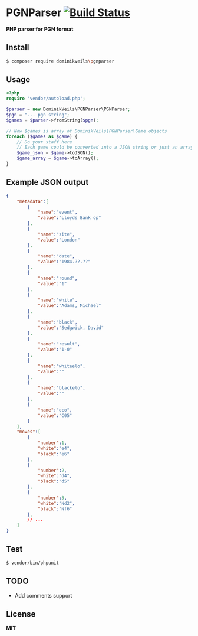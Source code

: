 # PGNParser [![Build Status](https://travis-ci.org/dominikveils/PGNParser.svg?branch=master)](https://travis-ci.org/dominikveils/PGNParser)
**PHP parser for PGN format**

## Install
```bash
$ composer require dominikveils\pgnparser
```
## Usage
```php
<?php
require 'vendor/autoload.php';

$parser = new DominikVeils\PGNParser\PGNParser;
$pgn = "... pgn string";
$games = $parser->fromString($pgn);

// Now $games is array of DominikVeils\PGNParser\Game objects
foreach ($games as $game) {
    // Do your staff here
    // Each game could be converted into a JSON string or just an array
    $game_json = $game->toJSON();
    $game_array = $game->toArray();
}
```

## Example JSON output
```json
{  
    "metadata":[  
        {  
            "name":"event",
            "value":"Lloyds Bank op"
        },
        {  
            "name":"site",
            "value":"London"
        },
        {  
            "name":"date",
            "value":"1984.??.??"
        },
        {  
            "name":"round",
            "value":"1"
        },
        {  
            "name":"white",
            "value":"Adams, Michael"
        },
        {  
            "name":"black",
            "value":"Sedgwick, David"
        },
        {  
            "name":"result",
            "value":"1-0"
        },
        {  
            "name":"whiteelo",
            "value":""
        },
        {  
            "name":"blackelo",
            "value":""
        },
        {  
            "name":"eco",
            "value":"C05"
        }
    ],
    "moves":[  
        {  
            "number":1,
            "white":"e4",
            "black":"e6"
        },
        {  
            "number":2,
            "white":"d4",
            "black":"d5"
        },
        {  
            "number":3,
            "white":"Nd2",
            "black":"Nf6"
        },
        // ...
    ]
}
```

## Test
```bash
$ vendor/bin/phpunit
```

## TODO
- Add comments support

## License
**MIT**
